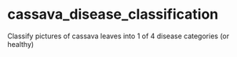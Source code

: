 # cassava_disease_classification
Classify pictures of cassava leaves into 1 of 4 disease categories (or healthy)

